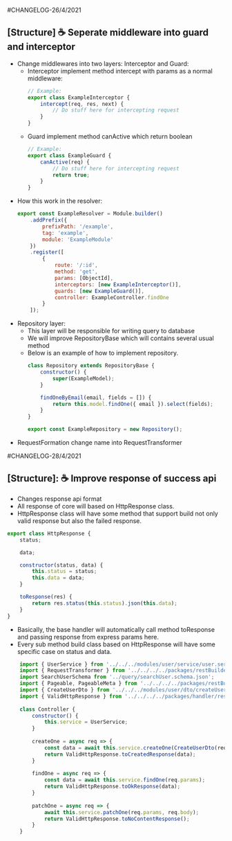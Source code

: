 #CHANGELOG-26/4/2021
## [Structure] ☕ Seperate middleware into guard and interceptor

- Change middlewares into two layers: Interceptor and Guard:
    - Interceptor implement method intercept with params as a normal middleware:
      ```javascript
      // Example:
      export class ExampleInterceptor {
          intercept(req, res, next) {
              // Do stuff here for intercepting request
          }
      }
      ```
    - Guard implement method canActive which return boolean
      ```javascript
      // Example:
      export class ExampleGuard {
          canActive(req) {
              // Do stuff here for intercepting request
              return true;
          }
      }
      ```
- How this work in the resolver:
    ```javascript
    export const ExampleResolver = Module.builder()
        .addPrefix({
            prefixPath: '/example',
            tag: 'example',
            module: 'ExampleModule'
        })
        .register([
            {
                route: '/:id',
                method: 'get',
                params: [ObjectId],
                interceptors: [new ExampleInterceptor()],
                guards: [new ExampleGuard()],
                controller: ExampleController.findOne
            }
        ]);
    
    ```
- Repository layer:
  - This layer will be responsible for writing query to database
  - We will improve RepositoryBase which will contains several usual method
  - Below is an example of how to implement repository.
    ```javascript
    class Repository extends RepositoryBase {
        constructor() {
            super(ExampleModel);
        }
    
        findOneByEmail(email, fields = []) {
            return this.model.findOne({ email }).select(fields);
        }
    }
    
    export const ExampleRepository = new Repository();
    
    ```
- RequestFormation change name into RequestTransformer

#CHANGELOG-28/4/2021
## [Structure]: ☕ Improve response of success api

- Changes response api format
- All response of core will based on HttpResponse class.
- HttpResponse class will have some method that support build
not only valid response but also the failed response.
```javascript
export class HttpResponse {
    status;

    data;

    constructor(status, data) {
        this.status = status;
        this.data = data;
    }

    toResponse(res) {
        return res.status(this.status).json(this.data);
    }
}
```
- Basically, the base handler will automatically call method toResponse and
passing response from express params here.
- Every sub method build class based on HttpResponse
will have some specific case on status and data.
```javascript
    import { UserService } from '../../../modules/user/service/user.service';
    import { RequestTransformer } from '../../../../packages/restBuilder/core/requestTransformer';
    import SearchUserSchema from '../query/searchUser.schema.json';
    import { Pageable, PageableMeta } from '../../../../packages/restBuilder/core/pageable';
    import { CreateUserDto } from '../../../modules/user/dto/createUser.dto';
    import { ValidHttpResponse } from '../../../../packages/handler/response/validHttp.response';
    
    class Controller {
        constructor() {
            this.service = UserService;
        }
    
        createOne = async req => {
            const data = await this.service.createOne(CreateUserDto(req.body));
            return ValidHttpResponse.toCreatedResponse(data);
        }
    
        findOne = async req => {
            const data = await this.service.findOne(req.params);
            return ValidHttpResponse.toOkResponse(data);
        }
    
        patchOne = async req => {
            await this.service.patchOne(req.params, req.body);
            return ValidHttpResponse.toNoContentResponse();
        }
    }
```

